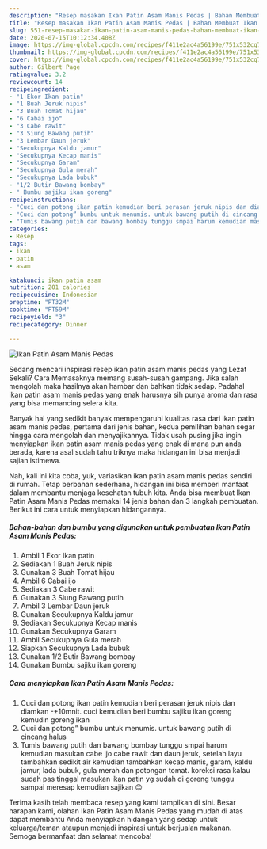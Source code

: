 ```yaml
---
description: "Resep masakan Ikan Patin Asam Manis Pedas | Bahan Membuat Ikan Patin Asam Manis Pedas Yang Menggugah Selera"
title: "Resep masakan Ikan Patin Asam Manis Pedas | Bahan Membuat Ikan Patin Asam Manis Pedas Yang Menggugah Selera"
slug: 551-resep-masakan-ikan-patin-asam-manis-pedas-bahan-membuat-ikan-patin-asam-manis-pedas-yang-menggugah-selera
date: 2020-07-15T10:12:34.408Z
image: https://img-global.cpcdn.com/recipes/f411e2ac4a56199e/751x532cq70/ikan-patin-asam-manis-pedas-foto-resep-utama.jpg
thumbnail: https://img-global.cpcdn.com/recipes/f411e2ac4a56199e/751x532cq70/ikan-patin-asam-manis-pedas-foto-resep-utama.jpg
cover: https://img-global.cpcdn.com/recipes/f411e2ac4a56199e/751x532cq70/ikan-patin-asam-manis-pedas-foto-resep-utama.jpg
author: Gilbert Page
ratingvalue: 3.2
reviewcount: 14
recipeingredient:
- "1 Ekor Ikan patin"
- "1 Buah Jeruk nipis"
- "3 Buah Tomat hijau"
- "6 Cabai ijo"
- "3 Cabe rawit"
- "3 Siung Bawang putih"
- "3 Lembar Daun jeruk"
- "Secukupnya Kaldu jamur"
- "Secukupnya Kecap manis"
- "Secukupnya Garam"
- "Secukupnya Gula merah"
- "Secukupnya Lada bubuk"
- "1/2 Butir Bawang bombay"
- " Bumbu sajiku ikan goreng"
recipeinstructions:
- "Cuci dan potong ikan patin kemudian beri perasan jeruk nipis dan diamkan -+10mnit. cuci kemudian beri bumbu sajiku ikan goreng kemudin goreng ikan"
- "Cuci dan potong” bumbu untuk menumis. untuk bawang putih di cincang halus"
- "Tumis bawang putih dan bawang bombay tunggu smpai harum kemudian masukan cabe ijo cabe rawit dan daun jeruk, setelah layu tambahkan sedikit air kemudian tambahkan kecap manis, garam, kaldu jamur, lada bubuk, gula merah dan potongan tomat. koreksi rasa kalau sudah pas tinggal masukan ikan patin yg sudah di goreng tunggu sampai meresap kemudian sajikan 😊"
categories:
- Resep
tags:
- ikan
- patin
- asam

katakunci: ikan patin asam 
nutrition: 201 calories
recipecuisine: Indonesian
preptime: "PT32M"
cooktime: "PT59M"
recipeyield: "3"
recipecategory: Dinner

---
```



![Ikan Patin Asam Manis Pedas](https://img-global.cpcdn.com/recipes/f411e2ac4a56199e/751x532cq70/ikan-patin-asam-manis-pedas-foto-resep-utama.jpg)

Sedang mencari inspirasi resep ikan patin asam manis pedas yang Lezat Sekali? Cara Memasaknya memang susah-susah gampang. Jika salah mengolah maka hasilnya akan hambar dan bahkan tidak sedap. Padahal ikan patin asam manis pedas yang enak harusnya sih punya aroma dan rasa yang bisa memancing selera kita.



Banyak hal yang sedikit banyak mempengaruhi kualitas rasa dari ikan patin asam manis pedas, pertama dari jenis bahan, kedua pemilihan bahan segar hingga cara mengolah dan menyajikannya. Tidak usah pusing jika ingin menyiapkan ikan patin asam manis pedas yang enak di mana pun anda berada, karena asal sudah tahu triknya maka hidangan ini bisa menjadi sajian istimewa.


Nah, kali ini kita coba, yuk, variasikan ikan patin asam manis pedas sendiri di rumah. Tetap berbahan sederhana, hidangan ini bisa memberi manfaat dalam membantu menjaga kesehatan tubuh kita. Anda bisa membuat Ikan Patin Asam Manis Pedas memakai 14 jenis bahan dan 3 langkah pembuatan. Berikut ini cara untuk menyiapkan hidangannya.

<!--inarticleads1-->

##### Bahan-bahan dan bumbu yang digunakan untuk pembuatan Ikan Patin Asam Manis Pedas:

1. Ambil 1 Ekor Ikan patin
1. Sediakan 1 Buah Jeruk nipis
1. Gunakan 3 Buah Tomat hijau
1. Ambil 6 Cabai ijo
1. Sediakan 3 Cabe rawit
1. Gunakan 3 Siung Bawang putih
1. Ambil 3 Lembar Daun jeruk
1. Gunakan Secukupnya Kaldu jamur
1. Sediakan Secukupnya Kecap manis
1. Gunakan Secukupnya Garam
1. Ambil Secukupnya Gula merah
1. Siapkan Secukupnya Lada bubuk
1. Gunakan 1/2 Butir Bawang bombay
1. Gunakan  Bumbu sajiku ikan goreng




<!--inarticleads2-->

##### Cara menyiapkan Ikan Patin Asam Manis Pedas:

1. Cuci dan potong ikan patin kemudian beri perasan jeruk nipis dan diamkan -+10mnit. cuci kemudian beri bumbu sajiku ikan goreng kemudin goreng ikan
1. Cuci dan potong” bumbu untuk menumis. untuk bawang putih di cincang halus
1. Tumis bawang putih dan bawang bombay tunggu smpai harum kemudian masukan cabe ijo cabe rawit dan daun jeruk, setelah layu tambahkan sedikit air kemudian tambahkan kecap manis, garam, kaldu jamur, lada bubuk, gula merah dan potongan tomat. koreksi rasa kalau sudah pas tinggal masukan ikan patin yg sudah di goreng tunggu sampai meresap kemudian sajikan 😊




Terima kasih telah membaca resep yang kami tampilkan di sini. Besar harapan kami, olahan Ikan Patin Asam Manis Pedas yang mudah di atas dapat membantu Anda menyiapkan hidangan yang sedap untuk keluarga/teman ataupun menjadi inspirasi untuk berjualan makanan. Semoga bermanfaat dan selamat mencoba!
